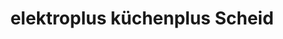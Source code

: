 ---
title: "elektroplus küchenplus Scheid"
url: /paderborn/elektroplus-kuechenplus-scheid/
shop: Haushaltsgeräte
---